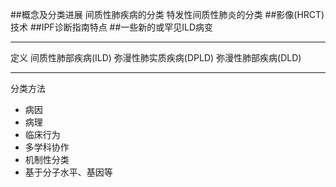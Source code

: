 ##概念及分类进展
    间质性肺疾病的分类
    特发性间质性肺炎的分类
##影像(HRCT)技术
##IPF诊断指南特点
##一些新的或罕见ILD病变

***

定义
间质性肺部疾病(ILD)
弥漫性肺实质疾病(DPLD)
弥漫性肺部疾病(DLD)

***
分类方法
- 病因
- 病理
- 临床行为
- 多学科协作
- 机制性分类
- 基于分子水平、基因等
###
